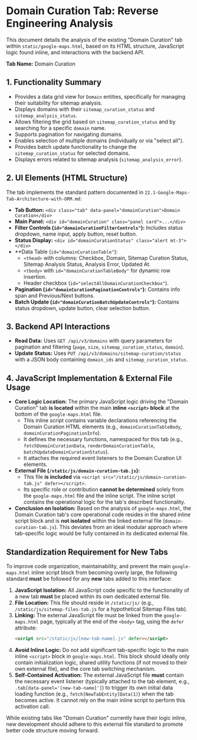 # Domain Curation Tab: Reverse Engineering Analysis

This document details the analysis of the existing "Domain Curation" tab within `static/google-maps.html`, based on its HTML structure, JavaScript logic found inline, and interactions with the backend API.

**Tab Name:** Domain Curation

## 1. Functionality Summary

- Provides a data grid view for `Domain` entities, specifically for managing their suitability for sitemap analysis.
- Displays domains with their `sitemap_curation_status` and `sitemap_analysis_status`.
- Allows filtering the grid based on `sitemap_curation_status` and by searching for a specific `domain` name.
- Supports pagination for navigating domains.
- Enables selection of multiple domains (individually or via "select all").
- Provides batch update functionality to change the `sitemap_curation_status` for selected domains.
- Displays errors related to sitemap analysis (`sitemap_analysis_error`).

## 2. UI Elements (HTML Structure)

The tab implements the standard pattern documented in `22.1-Google-Maps-Tab-Architecture-with-ORM.md`:

- **Tab Button:** `<div class="tab" data-panel="domainCuration">Domain Curation</div>`
- **Main Panel:** `<div id="domainCuration" class="panel card">...</div>`
- **Filter Controls (`id="domainCurationFilterControls"`):** Includes status dropdown, name input, apply button, reset button.
- **Status Display:** `<div id="domainCurationStatus" class="alert mt-3"></div>`
- \*\*Data Table (`id="domainCurationTable"`):
  - `<thead>` with columns: Checkbox, Domain, Sitemap Curation Status, Sitemap Analysis Status, Analysis Error, Updated At.
  - `<tbody>` with `id="domainCurationTableBody"` for dynamic row insertion.
  - Header checkbox (`id="selectAllDomainCurationCheckbox"`).
- **Pagination (`id="domainCurationPaginationControls"`):** Contains info span and Previous/Next buttons.
- **Batch Update (`id="domainCurationBatchUpdateControls"`):** Contains status dropdown, update button, clear selection button.

## 3. Backend API Interactions

- **Read Data:** Uses `GET /api/v3/domains` with query parameters for pagination and filtering (`page`, `size`, `sitemap_curation_status`, `domain`).
- **Update Status:** Uses `PUT /api/v3/domains/sitemap-curation/status` with a JSON body containing `domain_ids` and `sitemap_curation_status`.

## 4. JavaScript Implementation & External File Usage

- **Core Logic Location:** The primary JavaScript logic driving the "Domain Curation" tab **is located** within the main **inline `<script>` block** at the bottom of the `google-maps.html` file.
  - This inline script contains variable declarations referencing the Domain Curation HTML elements (e.g., `domainCurationTableBody`, `domainCurationPaginationInfo`).
  - It defines the necessary functions, namespaced for this tab (e.g., `fetchDomainCurationData`, `renderDomainCurationTable`, `batchUpdateDomainCurationStatus`).
  - It attaches the required event listeners to the Domain Curation UI elements.
- **External File (`/static/js/domain-curation-tab.js`):**
  - This file **is included** via `<script src="/static/js/domain-curation-tab.js" defer></script>`.
  - Its specific role or contribution **cannot be determined** solely from the `google-maps.html` file and the inline script. The inline script contains the operational logic for the tab's described functionality.
- **Conclusion on Isolation:** Based on the analysis of `google-maps.html`, the Domain Curation tab's core operational code resides in the shared inline script block and is **not isolated** within the linked external file (`domain-curation-tab.js`). This deviates from an ideal modular approach where tab-specific logic would be fully contained in its dedicated external file.

## Standardization Requirement for New Tabs

To improve code organization, maintainability, and prevent the main `google-maps.html` inline script block from becoming overly large, the following standard **must** be followed for any **new** tabs added to this interface:

1.  **JavaScript Isolation:** All JavaScript code specific to the functionality of a new tab **must** be placed within its own dedicated external file.
2.  **File Location:** This file should reside in `/static/js/` (e.g., `/static/js/sitemap-files-tab.js` for a hypothetical Sitemap Files tab).
3.  **Linking:** The external JavaScript file must be linked from the `google-maps.html` page, typically at the end of the `<body>` tag, using the `defer` attribute:
    ```html
    <script src="/static/js/[new-tab-name].js" defer></script>
    ```
4.  **Avoid Inline Logic:** Do not add significant tab-specific logic to the main inline `<script>` block in `google-maps.html`. This block should ideally only contain initialization logic, shared utility functions (if not moved to their own external file), and the core tab switching mechanism.
5.  **Self-Contained Activation:** The external JavaScript file **must** contain the necessary event listener (typically attached to the tab element, e.g., `.tab[data-panel='[new-tab-name]']`) to trigger its own initial data loading function (e.g., `fetch[NewTabEntity]Data(1)`) when the tab becomes active. It cannot rely on the main inline script to perform this activation call.

While existing tabs like "Domain Curation" currently have their logic inline, new development should adhere to this external file standard to promote better code structure moving forward.

